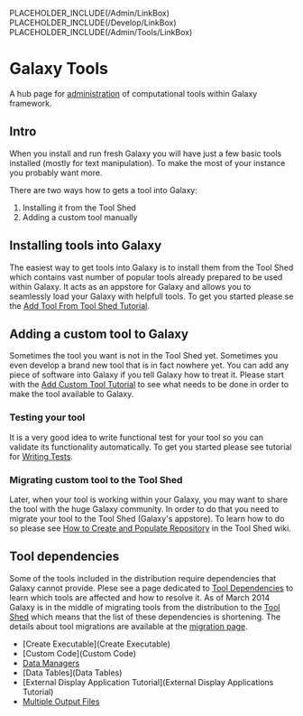 PLACEHOLDER_INCLUDE(/Admin/LinkBox)
PLACEHOLDER_INCLUDE(/Develop/LinkBox)
PLACEHOLDER_INCLUDE(/Admin/Tools/LinkBox)
# Galaxy Tools

A hub page for [administration](/src/Admin/index.md) of computational tools within Galaxy framework.

## Intro

When you install and run fresh Galaxy you will have just a few basic tools installed (mostly for text manipulation). To make the most of your instance you probably want more. 

There are two ways how to gets a tool into Galaxy:
1. Installing it from the Tool Shed
2. Adding a custom tool manually

## Installing tools into Galaxy

The easiest way to get tools into Galaxy is to install them from the Tool Shed which contains vast number of popular tools already prepared to be used within Galaxy. It acts as an appstore for Galaxy and allows you to seamlessly load your Galaxy with helpfull tools. To get you started please se the  [Add Tool From Tool Shed Tutorial](AddToolFromToolShedTutorial).

## Adding a custom tool to Galaxy

Sometimes the tool you want is not in the Tool Shed yet. Sometimes you even develop a brand new tool that is in fact nowhere yet. You can add any piece of software into Galaxy if you tell Galaxy how to treat it.
Please start with the [Add Custom Tool Tutorial](AddToolTutorial) to see what needs to be done in order to make the tool available to Galaxy.

### Testing your tool

It is a very good idea to write functional test for your tool so you can validate its functionality automatically. To get you started please see tutorial for [Writing Tests](/src/Admin/Tools/WritingTests/index.md).

### Migrating custom tool to the Tool Shed

Later, when your tool is working within your Galaxy, you may want to share the tool with the huge Galaxy community. In order to do that you need to migrate your tool to the Tool Shed (Galaxy's appstore). To learn how to do so please see [How to Create and Populate Repository](../../CreateAndPopulateARepository) in the Tool Shed wiki.

## Tool dependencies

Some of the tools included in the distribution require dependencies that Galaxy cannot provide. Plese see a page dedicated to [Tool Dependencies](ToolDependencies) to learn which tools are affected and how to resolve it. As of March 2014 Galaxy is in the middle of migrating tools from the distribution to the [Tool Shed](../../ToolShed) which means that the list of these dependencies is shortening. The details about tool migrations are available at the [migration page](/src/ToolShed/MigratingToolsFromGalaxyDistribution/index.md).


* [Create Executable](Create Executable)
* [Custom Code](Custom Code)
* [Data Managers](DataManagers)
* [Data Tables](Data Tables)
* [External Display Application Tutorial](External Display Applications Tutorial)
* [Multiple Output Files](MultipleOutputFiles)

 
